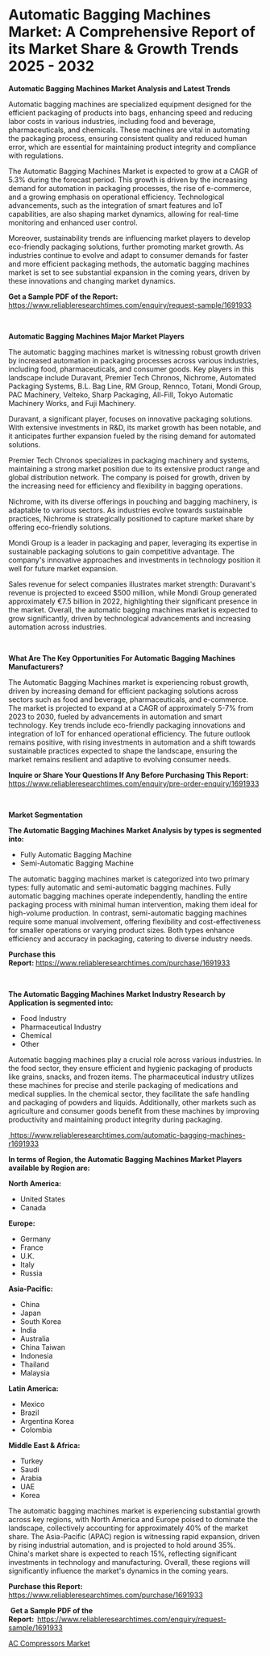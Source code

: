 <p><h1>Automatic Bagging Machines Market: A Comprehensive Report of its Market Share & Growth Trends 2025 - 2032</h1></p><p><strong>Automatic Bagging Machines Market Analysis and Latest Trends</strong></p>
<p><p>Automatic bagging machines are specialized equipment designed for the efficient packaging of products into bags, enhancing speed and reducing labor costs in various industries, including food and beverage, pharmaceuticals, and chemicals. These machines are vital in automating the packaging process, ensuring consistent quality and reduced human error, which are essential for maintaining product integrity and compliance with regulations.</p><p>The Automatic Bagging Machines Market is expected to grow at a CAGR of 5.3% during the forecast period. This growth is driven by the increasing demand for automation in packaging processes, the rise of e-commerce, and a growing emphasis on operational efficiency. Technological advancements, such as the integration of smart features and IoT capabilities, are also shaping market dynamics, allowing for real-time monitoring and enhanced user control.</p><p>Moreover, sustainability trends are influencing market players to develop eco-friendly packaging solutions, further promoting market growth. As industries continue to evolve and adapt to consumer demands for faster and more efficient packaging methods, the automatic bagging machines market is set to see substantial expansion in the coming years, driven by these innovations and changing market dynamics.</p></p>
<p><strong>Get a Sample PDF of the Report:&nbsp;</strong> <a href="https://www.reliableresearchtimes.com/enquiry/request-sample/1691933?utm_campaign=2139&utm_medium=2&utm_source=Github&utm_content=ia&utm_term=19022025&utm_id=automatic-bagging-machines">https://www.reliableresearchtimes.com/enquiry/request-sample/1691933</a></p>
<p>&nbsp;</p>
<p><strong>Automatic Bagging Machines Major Market Players</strong></p>
<p><p>The automatic bagging machines market is witnessing robust growth driven by increased automation in packaging processes across various industries, including food, pharmaceuticals, and consumer goods. Key players in this landscape include Duravant, Premier Tech Chronos, Nichrome, Automated Packaging Systems, B.L. Bag Line, RM Group, Rennco, Totani, Mondi Group, PAC Machinery, Velteko, Sharp Packaging, All-Fill, Tokyo Automatic Machinery Works, and Fuji Machinery.</p><p>Duravant, a significant player, focuses on innovative packaging solutions. With extensive investments in R&D, its market growth has been notable, and it anticipates further expansion fueled by the rising demand for automated solutions.</p><p>Premier Tech Chronos specializes in packaging machinery and systems, maintaining a strong market position due to its extensive product range and global distribution network. The company is poised for growth, driven by the increasing need for efficiency and flexibility in bagging operations.</p><p>Nichrome, with its diverse offerings in pouching and bagging machinery, is adaptable to various sectors. As industries evolve towards sustainable practices, Nichrome is strategically positioned to capture market share by offering eco-friendly solutions.</p><p>Mondi Group is a leader in packaging and paper, leveraging its expertise in sustainable packaging solutions to gain competitive advantage. The company's innovative approaches and investments in technology position it well for future market expansion.</p><p>Sales revenue for select companies illustrates market strength: Duravant's revenue is projected to exceed $500 million, while Mondi Group generated approximately €7.5 billion in 2022, highlighting their significant presence in the market. Overall, the automatic bagging machines market is expected to grow significantly, driven by technological advancements and increasing automation across industries.</p></p>
<p>&nbsp;</p>
<p><strong>What Are The Key Opportunities For Automatic Bagging Machines Manufacturers?</strong></p>
<p><p>The Automatic Bagging Machines market is experiencing robust growth, driven by increasing demand for efficient packaging solutions across sectors such as food and beverage, pharmaceuticals, and e-commerce. The market is projected to expand at a CAGR of approximately 5-7% from 2023 to 2030, fueled by advancements in automation and smart technology. Key trends include eco-friendly packaging innovations and integration of IoT for enhanced operational efficiency. The future outlook remains positive, with rising investments in automation and a shift towards sustainable practices expected to shape the landscape, ensuring the market remains resilient and adaptive to evolving consumer needs.</p></p>
<p><strong>Inquire or Share Your Questions If Any Before Purchasing This Report:</strong> <a href="https://www.reliableresearchtimes.com/enquiry/pre-order-enquiry/1691933?utm_campaign=2139&utm_medium=2&utm_source=Github&utm_content=ia&utm_term=19022025&utm_id=automatic-bagging-machines">https://www.reliableresearchtimes.com/enquiry/pre-order-enquiry/1691933</a></p>
<p>&nbsp;</p>
<p><strong>Market Segmentation</strong></p>
<p><strong>The Automatic Bagging Machines Market Analysis by types is segmented into:</strong></p>
<p><ul><li>Fully Automatic Bagging Machine</li><li>Semi-Automatic Bagging Machine</li></ul></p>
<p><p>The automatic bagging machines market is categorized into two primary types: fully automatic and semi-automatic bagging machines. Fully automatic bagging machines operate independently, handling the entire packaging process with minimal human intervention, making them ideal for high-volume production. In contrast, semi-automatic bagging machines require some manual involvement, offering flexibility and cost-effectiveness for smaller operations or varying product sizes. Both types enhance efficiency and accuracy in packaging, catering to diverse industry needs.</p></p>
<p><strong>Purchase this Report:&nbsp;</strong><a href="https://www.reliableresearchtimes.com/purchase/1691933?utm_campaign=2139&utm_medium=2&utm_source=Github&utm_content=ia&utm_term=19022025&utm_id=automatic-bagging-machines">https://www.reliableresearchtimes.com/purchase/1691933</a></p>
<p>&nbsp;</p>
<p><strong>The Automatic Bagging Machines Market Industry Research by Application is segmented into:</strong></p>
<p><ul><li>Food Industry</li><li>Pharmaceutical Industry</li><li>Chemical</li><li>Other</li></ul></p>
<p><p>Automatic bagging machines play a crucial role across various industries. In the food sector, they ensure efficient and hygienic packaging of products like grains, snacks, and frozen items. The pharmaceutical industry utilizes these machines for precise and sterile packaging of medications and medical supplies. In the chemical sector, they facilitate the safe handling and packaging of powders and liquids. Additionally, other markets such as agriculture and consumer goods benefit from these machines by improving productivity and maintaining product integrity during packaging.</p></p>
<p><a href="https://www.reliableresearchtimes.com/automatic-bagging-machines-r1691933?utm_campaign=2139&utm_medium=2&utm_source=Github&utm_content=ia&utm_term=19022025&utm_id=automatic-bagging-machines">&nbsp;https://www.reliableresearchtimes.com/automatic-bagging-machines-r1691933</a></p>
<p><strong>In terms of Region, the Automatic Bagging Machines Market Players available by Region are:</strong></p>
<p>
    <p> <strong> North America: </strong>
        <ul>
            <li>United States</li>
            <li>Canada</li>
        </ul>
        </p> 
    <p> <strong> Europe: </strong>
        <ul>
            <li>Germany</li>
            <li>France</li>
            <li>U.K.</li>
            <li>Italy</li>
            <li>Russia</li>
        </ul>
        </p> 
    <p> <strong> Asia-Pacific: </strong>
        <ul>
            <li>China</li>
            <li>Japan</li>
            <li>South Korea</li>
            <li>India</li>
            <li>Australia</li>
            <li>China Taiwan</li>
            <li>Indonesia</li>
            <li>Thailand</li>
            <li>Malaysia</li>
        </ul>
        </p> 
    <p> <strong> Latin America: </strong>
        <ul>
            <li>Mexico</li>
            <li>Brazil</li>
            <li>Argentina Korea</li>
            <li>Colombia</li>
        </ul>
        </p> 
    <p> <strong> Middle East & Africa: </strong>
        <ul>
            <li>Turkey</li>
            <li>Saudi</li>
            <li>Arabia</li>
            <li>UAE</li>
            <li>Korea</li>
        </ul>
    </p>
    </p>
<p><p>The automatic bagging machines market is experiencing substantial growth across key regions, with North America and Europe poised to dominate the landscape, collectively accounting for approximately 40% of the market share. The Asia-Pacific (APAC) region is witnessing rapid expansion, driven by rising industrial automation, and is projected to hold around 35%. China's market share is expected to reach 15%, reflecting significant investments in technology and manufacturing. Overall, these regions will significantly influence the market's dynamics in the coming years.</p></p>
<p><strong>Purchase this Report: </strong><a href="https://www.reliableresearchtimes.com/purchase/1691933?utm_campaign=2139&utm_medium=2&utm_source=Github&utm_content=ia&utm_term=19022025&utm_id=automatic-bagging-machines">https://www.reliableresearchtimes.com/purchase/1691933</a></p>
<p>&nbsp;<strong>Get a Sample PDF of the Report:&nbsp;&nbsp;</strong><a href="https://www.reliableresearchtimes.com/enquiry/request-sample/1691933?utm_campaign=2139&utm_medium=2&utm_source=Github&utm_content=ia&utm_term=19022025&utm_id=automatic-bagging-machines">https://www.reliableresearchtimes.com/enquiry/request-sample/1691933</a></p>
<p><strong></strong></p>
<p><p><a href="https://github.com/petbigbeepjn/Market-Research-Report-List-1/blob/main/ac-compressors-market.md?utm_campaign=2139&utm_medium=2&utm_source=Github&utm_content=ia&utm_term=19022025&utm_id=automatic-bagging-machines">AC Compressors Market</a></p></p>